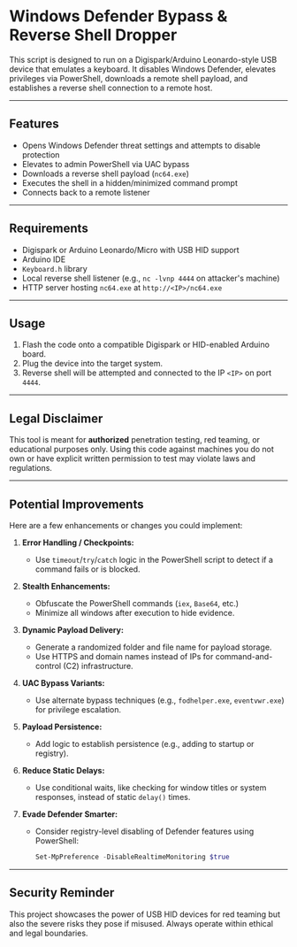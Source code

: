 
#  Windows Defender Bypass & Reverse Shell Dropper

This script is designed to run on a Digispark/Arduino Leonardo-style USB device that emulates a keyboard. It disables Windows Defender, elevates privileges via PowerShell, downloads a remote shell payload, and establishes a reverse shell connection to a remote host.

---

##  Features

- Opens Windows Defender threat settings and attempts to disable protection
- Elevates to admin PowerShell via UAC bypass
- Downloads a reverse shell payload (`nc64.exe`)
- Executes the shell in a hidden/minimized command prompt
- Connects back to a remote listener

---

##  Requirements

- Digispark or Arduino Leonardo/Micro with USB HID support
- Arduino IDE
- `Keyboard.h` library
- Local reverse shell listener (e.g., `nc -lvnp 4444` on attacker's machine)
- HTTP server hosting `nc64.exe` at `http://<IP>/nc64.exe`

---

##  Usage

1. Flash the code onto a compatible Digispark or HID-enabled Arduino board.
2. Plug the device into the target system.
3. Reverse shell will be attempted and connected to the IP `<IP>` on port `4444`.

---

##  Legal Disclaimer

This tool is meant for **authorized** penetration testing, red teaming, or educational purposes only. Using this code against machines you do not own or have explicit written permission to test may violate laws and regulations.

---

##  Potential Improvements

Here are a few enhancements or changes you could implement:

1. **Error Handling / Checkpoints:**
   - Use `timeout`/`try`/`catch` logic in the PowerShell script to detect if a command fails or is blocked.

2. **Stealth Enhancements:**
   - Obfuscate the PowerShell commands (`iex`, `Base64`, etc.)
   - Minimize all windows after execution to hide evidence.

3. **Dynamic Payload Delivery:**
   - Generate a randomized folder and file name for payload storage.
   - Use HTTPS and domain names instead of IPs for command-and-control (C2) infrastructure.

4. **UAC Bypass Variants:**
   - Use alternate bypass techniques (e.g., `fodhelper.exe`, `eventvwr.exe`) for privilege escalation.

5. **Payload Persistence:**
   - Add logic to establish persistence (e.g., adding to startup or registry).

6. **Reduce Static Delays:**
   - Use conditional waits, like checking for window titles or system responses, instead of static `delay()` times.

7. **Evade Defender Smarter:**
   - Consider registry-level disabling of Defender features using PowerShell:
     ```powershell
     Set-MpPreference -DisableRealtimeMonitoring $true
     ```

---

##  Security Reminder

This project showcases the power of USB HID devices for red teaming but also the severe risks they pose if misused. Always operate within ethical and legal boundaries.

